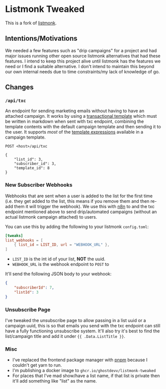 # Listmonk Tweaked

This is a fork of [listmonk](https://github.com/knadh/listmonk).

## Intentions/Motivations

We needed a few features such as "drip campaigns" for a project and had major issues running other open source listmonk alternatives that had these features. I intend to keep this project alive until listmonk has the features we need or I find a suitable alternative. I don't intend to maintain this beyond our own internal needs due to time constraints/my lack of knowledge of go.

## Changes

### `/api/txc`

An endpoint for sending marketing emails without having to have an attached campaign. It works by using a [transactional template](https://listmonk.app/docs/templating/#transactional-templates) which must be written in markdown when sent with txc endpoint, combining the template contents with the default campaign template and then sending it to the user. It supports *most* of the [template expressions](https://listmonk.app/docs/templating/#template-expressions) available in a campaign template.

```
POST <host>/api/txc

{
    "list_id": 3,
    "subscriber_id": 3,
    "template_id": 8
}
```

### New Subscriber Webhooks

Webhooks that are sent when a user is added to the list for the first time (i.e. they get added to the list, this means if you remove them and then re-add them it will trigger the webhook). We use this with [n8n](https://n8n.io/) to and the txc endpoint mentioned above to send drip/automated campaigns (without an actual listmonk campaign attached) to users.

You can use this by adding the following to your listmonk `config.toml`:

```toml
[tweaks]
list_webhooks = [
    { list_id = LIST_ID, url = "WEBHOOK_URL" },
]
```

- `LIST_ID` is the int id of your list, **NOT** the uuid.
- `WEBHOOK_URL` is the webhook endpoint to `POST` to

It'll send the following JSON body to your webhook:

```json
{
    "subscriberId": 7,
    "listId": 3
}
```

### Unsubscribe Page

I've tweaked the unsubscribe page to allow passing in a list uuid or a campaign uuid, this is so that emails you send with the txc endpoint can still have a fully functioning unsubscribe system. It'll also try it's best to find the list/campaign title and add it under `{{ .Data.ListTitle }}`.

### Misc

- I've replaced the frontend package manager with [pnpm](https://pnpm.io/) because I couldn't get yarn to run.
- I'm publishing a docker image to `ghcr.io/ghostdevv/listmonk-tweaked`
- For places that I've mad show/have a list name, if that list is private then it'll add something like "list" as the name.
